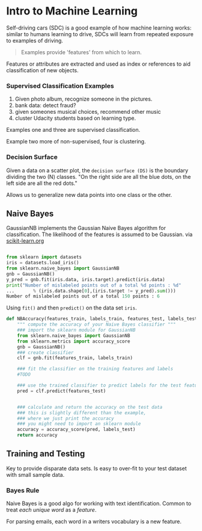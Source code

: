 # Intro to Machine Learning

Self-driving cars (SDC) is a good example of how machine learning works: similar to humans learning to drive, SDCs will learn from repeated exposure to examples of driving. 

> Examples provide 'features' from which to learn.

Features or attributes are extracted and used as index or references to aid classification of new objects. 

### Supervised Classification Examples 

1.  Given photo album, recognize someone in the pictures. 
2.  bank data: detect fraud? 
3. 	given someones musical choices, recommend other music 
4.  cluster Udacity students based on learning type. 

Examples one and three are supervised classification.  

Example two more of non-supervised, four is clustering. 

### Decision Surface 

Given a data on a scatter plot, the `decision surface (DS)` is the boundary dividing the two (N) classes.  "On the right side are all the blue dots, on the left side are all the red dots."

Allows us to generalize new data points into one class or the other.

## Naive Bayes

GaussianNB implements the Gaussian Naive Bayes algorithm for classification. The likelihood of the features is assumed to be Gaussian. via [scikit-learn.org](http://scikit-learn.org/stable/modules/naive_bayes.html#gaussian-naive-bayes)

```python

from sklearn import datasets
iris = datasets.load_iris()
from sklearn.naive_bayes import GaussianNB
gnb = GaussianNB()
y_pred = gnb.fit(iris.data, iris.target).predict(iris.data)
print("Number of mislabeled points out of a total %d points : %d"
...       % (iris.data.shape[0],(iris.target != y_pred).sum()))
Number of mislabeled points out of a total 150 points : 6
```

Using `fit()` and then `predict()` on the data set `iris`.

```python
def NBAccuracy(features_train, labels_train, features_test, labels_test):
    """ compute the accuracy of your Naive Bayes classifier """
    ### import the sklearn module for GaussianNB
    from sklearn.naive_bayes import GaussianNB
    from sklearn.metrics import accuracy_score
    gnb = GaussianNB()
    ### create classifier
    clf = gnb.fit(features_train, labels_train)

    ### fit the classifier on the training features and labels
    #TODO

    ### use the trained classifier to predict labels for the test features
    pred = clf.predict(features_test)


    ### calculate and return the accuracy on the test data
    ### this is slightly different than the example, 
    ### where we just print the accuracy
    ### you might need to import an sklearn module
    accuracy = accuracy_score(pred, labels_test)
    return accuracy
```

## Training and Testing

Key to provide disparate data sets.  Is easy to over-fit to your test dataset with small sample data. 

### Bayes Rule

Naive Bayes is a good algo for working with text identification.  Common to treat *each unique word* as a *feature*.

For parsing emails, each word in a writers vocabulary is a new feature.

 






